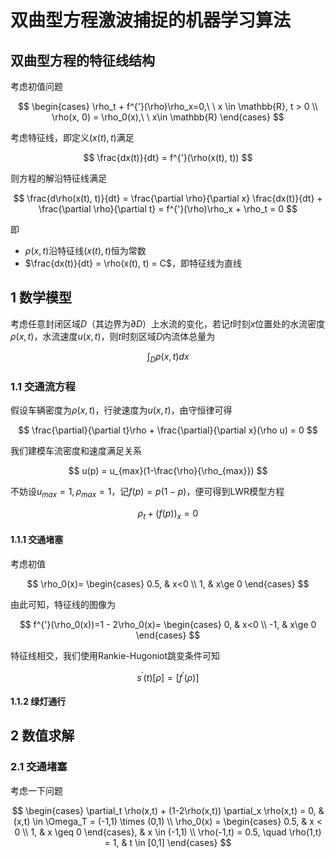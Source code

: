 # 双曲型方程激波捕捉的机器学习算法

## 双曲型方程的特征线结构

考虑初值问题

$$
\begin{cases}
\rho_t + f^{'}(\rho)\rho_x=0,\ \ x \in \mathbb{R}, t > 0 \\
\rho(x, 0) = \rho_0(x),\ \ x\in \mathbb{R}
\end{cases}
$$

考虑特征线，即定义$(x(t), t)$满足

$$
\frac{dx(t)}{dt} = f^{'}(\rho(x(t), t))
$$

则方程的解沿特征线满足

$$
\frac{d\rho(x(t), t)}{dt} = \frac{\partial \rho}{\partial x} \frac{dx(t)}{dt} + \frac{\partial \rho}{\partial t} = f^{'}(\rho)\rho_x + \rho_t = 0
$$

即

- $\rho(x, t)$沿特征线$(x(t), t)$恒为常数
- $\frac{dx(t)}{dt} = \rho(x(t), t) = C$，即特征线为直线

## 1 数学模型

考虑任意封闭区域$D$（其边界为$\partial D$）上水流的变化，若记$t$时刻$x$位置处的水流密度$\rho(x, t)$，水流速度$u(x, t)$，则$t$时刻区域$D$内流体总量为

$$
\int_{D}\rho(x, t)dx
$$

### 1.1 交通流方程

假设车辆密度为$\rho(x, t)$，行驶速度为$u(x, t)$，由守恒律可得

$$
\frac{\partial}{\partial t}\rho + \frac{\partial}{\partial x}(\rho u) = 0
$$

我们建模车流密度和速度满足关系

$$
u(p) = u_{max}(1-\frac{\rho}{\rho_{max}})
$$

不妨设$u_{max} = 1, \rho_{max} = 1$，记$f(p)=p(1-p)$，便可得到LWR模型方程

$$
\rho_t + (f(p))_x = 0
$$

#### 1.1.1 交通堵塞

考虑初值

$$
\rho_0(x)=
\begin{cases}
0.5, & x<0 \\
1, & x\ge 0
\end{cases}
$$

由此可知，特征线的图像为

$$
f^{'}(\rho_0(x))=1 - 2\rho_0(x)=
\begin{cases}
0, & x<0 \\
-1, & x\ge 0
\end{cases}
$$

特征线相交，我们使用Rankie-Hugoniot跳变条件可知

$$
s^{'}(t) [\rho] = [f^{'}(\rho)]
$$

#### 1.1.2 绿灯通行

## 2 数值求解

### 2.1 交通堵塞

考虑一下问题

$$
\begin{cases}
\partial_t \rho(x,t) + (1-2\rho(x,t)) \partial_x \rho(x,t) = 0, & (x,t) \in \Omega_T = (-1,1) \times (0,1) \\
\rho_0(x) =
\begin{cases}
0.5, & x < 0 \\
1, & x \geq 0
\end{cases}, & x \in (-1,1) \\
\rho(-1,t) = 0.5, \quad \rho(1,t) = 1, & t \in [0,1]
\end{cases}
$$
